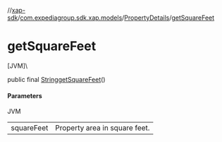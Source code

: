 //[xap-sdk](../../../index.md)/[com.expediagroup.sdk.xap.models](../index.md)/[PropertyDetails](index.md)/[getSquareFeet](get-square-feet.md)

# getSquareFeet

[JVM]\

public final [String](https://docs.oracle.com/javase/8/docs/api/java/lang/String.html)[getSquareFeet](get-square-feet.md)()

#### Parameters

JVM

| | |
|---|---|
| squareFeet | Property area in square feet. |
